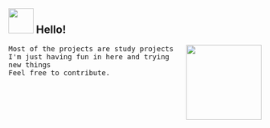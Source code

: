 ## <img src="https://raw.githubusercontent.com/alexnaiman/alexnaiman/master/resources/welcomeglitch.gif" width="50px" /> Hello!
<img align="right" src="https://i.giphy.com/media/aer096d3vD4rYVsgNn/giphy.webp" width="150px" />
<p align="left" width="50">
  <samp>
    Most of the projects are study projects<br/> 
    I'm just having fun in here and trying new things<br/>
    Feel free to contribute.<br/>
  </samp>
</p>

